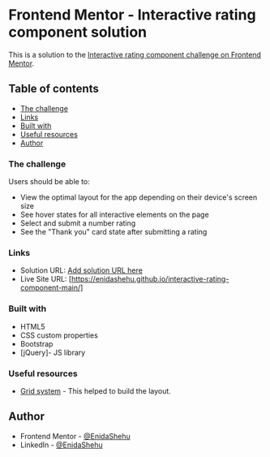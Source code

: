 # Frontend Mentor - Interactive rating component solution

This is a solution to the [Interactive rating component challenge on Frontend Mentor](https://www.frontendmentor.io/challenges/interactive-rating-component-koxpeBUmI).

## Table of contents

- [The challenge](#the-challenge)
- [Links](#links)
- [Built with](#built-with)
- [Useful resources](#useful-resources)
- [Author](#author)

### The challenge

Users should be able to:

- View the optimal layout for the app depending on their device's screen size
- See hover states for all interactive elements on the page
- Select and submit a number rating
- See the "Thank you" card state after submitting a rating

### Links

- Solution URL: [Add solution URL here](https://your-solution-url.com)
- Live Site URL: [https://enidashehu.github.io/interactive-rating-component-main/]

### Built with

- HTML5
- CSS custom properties
- Bootstrap
- [jQuery]- JS library

### Useful resources

- [Grid system](https://getbootstrap.com/docs/5.3/layout/grid/) - This helped to build the layout.

## Author

- Frontend Mentor - [@EnidaShehu](https://www.frontendmentor.io/profile/EnidaShehu)
- LinkedIn - [@EnidaShehu](https://www.linkedin.com/in/enida-shehu-04504612b/)
